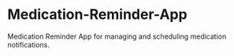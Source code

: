 # Medication-Reminder-App
Medication Reminder App for managing and scheduling medication notifications.
